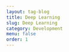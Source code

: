 ```yaml
---
layout: tag-blog
title: Deep Learning
slug: Deep Learning
category: Development
menu: false
order: 1
---
```

